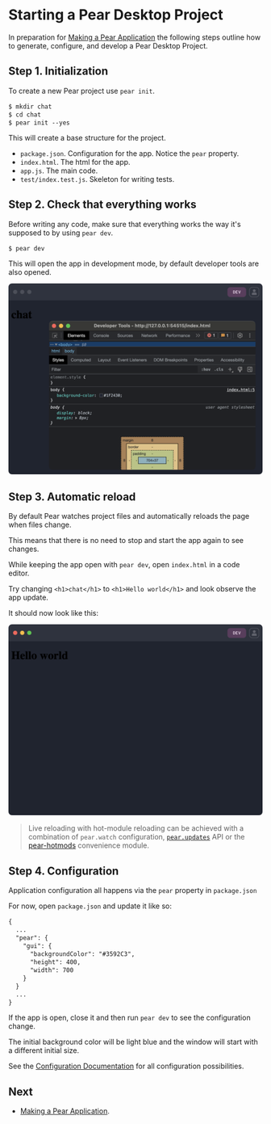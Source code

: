 # Starting a Pear Desktop Project

In preparation for [Making a Pear Application](./making-a-pear-app.md) the following steps outline how to generate, configure, and develop a Pear Desktop Project.

## Step 1. Initialization

To create a new Pear project use `pear init`.

```
$ mkdir chat
$ cd chat
$ pear init --yes
```

This will create a base structure for the project.

- `package.json`. Configuration for the app. Notice the `pear` property.
- `index.html`. The html for the app.
- `app.js`. The main code.
- `test/index.test.js`. Skeleton for writing tests.

## Step 2. Check that everything works

Before writing any code, make sure that everything works the way it's supposed to by using `pear dev`.

```
$ pear dev
```

This will open the app in development mode, by default developer tools are also opened.

![Running pear dev](../assets/chat-app-1.png)

## Step 3. Automatic reload

By default Pear watches project files and automatically reloads the page when files change.

This means that there is no need to stop and start the app again to see changes.

While keeping the app open with `pear dev`, open `index.html` in a code editor.

Try changing `<h1>chat</h1>` to `<h1>Hello world</h1>` and look observe the app update.

It should now look like this:

![Automatic reload](../assets/chat-app-2.png)

> Live reloading with hot-module reloading can be achieved with a combination of `pear.watch` configuration, [`pear.updates`](../reference/api.md#pearupdateslistener-async-functionfunction) API or the [pear-hotmods](https://github.com/holepunchto/pear-hotmods) convenience module.

## Step 4. Configuration

Application configuration all happens via the `pear` property in `package.json`

For now, open `package.json` and update it like so:

```
{
  ...
  "pear": {
    "gui": {
      "backgroundColor": "#3592C3",
      "height": 400,
      "width": 700
    }
  }
  ...
}
```

If the app is open, close it and then run `pear dev` to see the configuration change.

The initial background color will be light blue and the window will start with a different initial size.

See the [Configuration Documentation](../reference/configuration.md) for all configuration possibilities.

## Next

* [Making a Pear Application](./making-a-pear-app.md).

